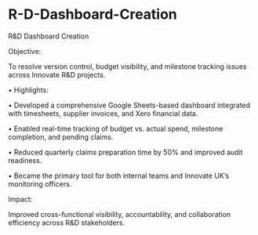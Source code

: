 # R-D-Dashboard-Creation

R&D Dashboard Creation

Objective:

To resolve version control, budget visibility, and milestone tracking issues across Innovate R&D projects.

•	Highlights:

• Developed a comprehensive Google Sheets-based dashboard integrated with timesheets, supplier invoices, and Xero financial data.

• Enabled real-time tracking of budget vs. actual spend, milestone completion, and pending claims.

• Reduced quarterly claims preparation time by 50% and improved audit readiness.

• Became the primary tool for both internal teams and Innovate UK’s monitoring officers.

Impact:

Improved cross-functional visibility, accountability, and collaboration efficiency across R&D stakeholders.

